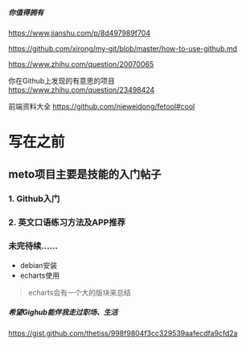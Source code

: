 ##### 你值得拥有

https://www.jianshu.com/p/8d497989f704

https://github.com/xirong/my-git/blob/master/how-to-use-github.md

https://www.zhihu.com/question/20070065

你在Github上发现的有意思的项目 https://www.zhihu.com/question/23498424

前端资料大全 https://github.com/nieweidong/fetool#cool
# 写在之前
## meto项目主要是技能的入门帖子
### 1. Github入门
### 2. 英文口语练习方法及APP推荐
### 未完待续……
- debian安装
- echarts使用
> echarts会有一个大的版块来总结
##### 希望Gighub能伴我走过职场、生活

https://gist.github.com/thetiss/998f9804f3cc329539aafecdfa9cfd2a
